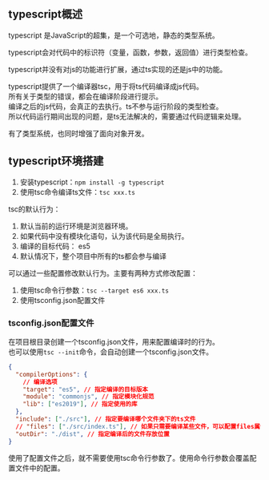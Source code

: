 
## typescript概述

typescript 是JavaScript的超集，是一个可选地，静态的类型系统。  

typescript会对代码中的标识符（变量，函数，参数，返回值）进行类型检查。  

typescript并没有对js的功能进行扩展，通过ts实现的还是js中的功能。  

typescript提供了一个编译器tsc，用于将ts代码编译成js代码。  
所有关于类型的错误，都会在编译阶段进行提示。  
编译之后的js代码，会真正的去执行。ts不参与运行阶段的类型检查。   
所以代码运行期间出现的问题，是ts无法解决的，需要通过代码逻辑来处理。  

有了类型系统，也同时增强了面向对象开发。  

## typescript环境搭建

1. 安装typescript：`npm install -g typescript`
2. 使用tsc命令编译ts文件：`tsc xxx.ts`

tsc的默认行为：

1. 默认当前的运行环境是浏览器环境。  
2. 如果代码中没有模块化语句，认为该代码是全局执行。  
3. 编译的目标代码： es5  
4. 默认情况下，整个项目中所有的ts都会参与编译

可以通过一些配置修改默认行为。主要有两种方式修改配置：  
1. 使用tsc命令行参数：`tsc --target es6 xxx.ts`  
2. 使用tsconfig.json配置文件   

### tsconfig.json配置文件

在项目根目录创建一个tsconfig.json文件，用来配置编译时的行为。  
也可以使用`tsc --init`命令，会自动创建一个tsconfig.json文件。  

```json
{
  "compilerOptions": {
    // 编译选项
    "target": "es5", // 指定编译的目标版本
    "module": "commonjs", // 指定模块化规范
    "lib": ["es2019"], // 指定使用的库
  },
  "include": ["./src"], // 指定要编译哪个文件夹下的ts文件
  // "files": ["./src/index.ts"], // 如果只需要编译某些文件，可以配置files属性，数组中写文件路径
  "outDir": "./dist", // 指定编译后的文件存放位置
}
```

使用了配置文件之后，就不需要使用tsc命令行参数了。使用命令行参数会覆盖配置文件中的配置。  




